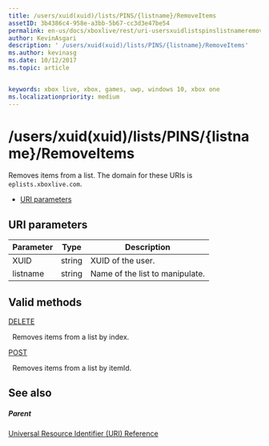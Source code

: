 ```yaml
---
title: /users/xuid(xuid)/lists/PINS/{listname}/RemoveItems
assetID: 3b4386c4-958e-a3bb-5b67-cc3d3e47be54
permalink: en-us/docs/xboxlive/rest/uri-usersxuidlistspinslistnameremoveitems.html
author: KevinAsgari
description: ' /users/xuid(xuid)/lists/PINS/{listname}/RemoveItems'
ms.author: kevinasg
ms.date: 10/12/2017
ms.topic: article


keywords: xbox live, xbox, games, uwp, windows 10, xbox one
ms.localizationpriority: medium
---
```



# /users/xuid(xuid)/lists/PINS/{listname}/RemoveItems
Removes items from a list. 
The domain for these URIs is `eplists.xboxlive.com`.
 
  * [URI parameters](#ID4EV)
 
<a id="ID4EV"></a>

 
## URI parameters 
 
| Parameter| Type| Description| 
| --- | --- | --- | 
| XUID| string| XUID of the user.| 
| listname| string| Name of the list to manipulate.| 
  
<a id="ID4E5B"></a>

 
## Valid methods

[DELETE](uri-usersxuidlistspinslistnameremoveitemsdelete.md)

&nbsp;&nbsp;Removes items from a list by index.

[POST](uri-usersxuidlistspinslistnameremoveitemspost.md)

&nbsp;&nbsp;Removes items from a list by itemId.
 
<a id="ID4ELC"></a>

 
## See also
 
<a id="ID4ENC"></a>

 
##### Parent 

[Universal Resource Identifier (URI) Reference](../atoc-xboxlivews-reference-uris.md)

   